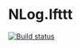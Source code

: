 # NLog.Ifttt
[![Build status](https://ci.appveyor.com/api/projects/status/x3lu48da2ajaep1c?svg=true)](https://ci.appveyor.com/project/adenisov/nlog-ifttt)
